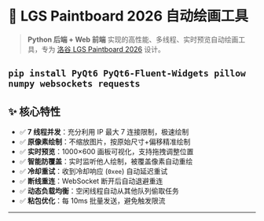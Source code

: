 # 🎨 LGS Paintboard 2026 自动绘画工具

> **Python 后端 + Web 前端** 实现的高性能、多线程、实时预览自动绘画工具，专为 [洛谷 LGS Paintboard 2026](https://paintboard.luogu.me) 设计。

`pip install PyQt6 PyQt6-Fluent-Widgets pillow numpy websockets requests`
---

## ✨ 核心特性

- ✅ **7 线程并发**：充分利用 IP 最大 7 连接限制，极速绘制
- ✅ **原像素绘制**：不缩放图片，按原始尺寸+偏移精准绘制
- ✅ **实时预览**：1000×600 画板可视化，支持拖拽调整位置
- ✅ **智能防覆盖**：实时监听他人绘制，被覆盖像素自动重绘
- ✅ **冷却重试**：收到冷却响应 (`0xee`) 自动延迟重试
- ✅ **断线重连**：WebSocket 断开后自动退避重连
- ✅ **动态负载均衡**：空闲线程自动从其他队列偷取任务
- ✅ **粘包优化**：每 10ms 批量发送，避免触发限流

---
